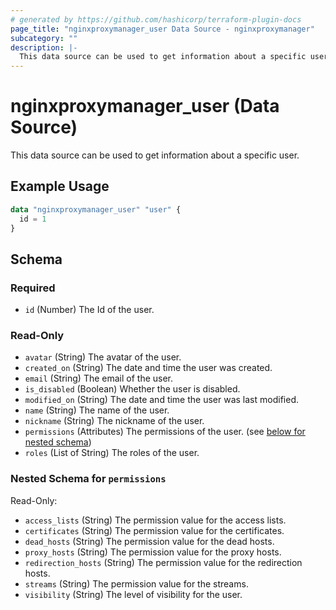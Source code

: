 ```yaml
---
# generated by https://github.com/hashicorp/terraform-plugin-docs
page_title: "nginxproxymanager_user Data Source - nginxproxymanager"
subcategory: ""
description: |-
  This data source can be used to get information about a specific user.
---
```


# nginxproxymanager_user (Data Source)

This data source can be used to get information about a specific user.

## Example Usage

```terraform
data "nginxproxymanager_user" "user" {
  id = 1
}
```

<!-- schema generated by tfplugindocs -->
## Schema

### Required

- `id` (Number) The Id of the user.

### Read-Only

- `avatar` (String) The avatar of the user.
- `created_on` (String) The date and time the user was created.
- `email` (String) The email of the user.
- `is_disabled` (Boolean) Whether the user is disabled.
- `modified_on` (String) The date and time the user was last modified.
- `name` (String) The name of the user.
- `nickname` (String) The nickname of the user.
- `permissions` (Attributes) The permissions of the user. (see [below for nested schema](#nestedatt--permissions))
- `roles` (List of String) The roles of the user.

<a id="nestedatt--permissions"></a>
### Nested Schema for `permissions`

Read-Only:

- `access_lists` (String) The permission value for the access lists.
- `certificates` (String) The permission value for the certificates.
- `dead_hosts` (String) The permission value for the dead hosts.
- `proxy_hosts` (String) The permission value for the proxy hosts.
- `redirection_hosts` (String) The permission value for the redirection hosts.
- `streams` (String) The permission value for the streams.
- `visibility` (String) The level of visibility for the user.
